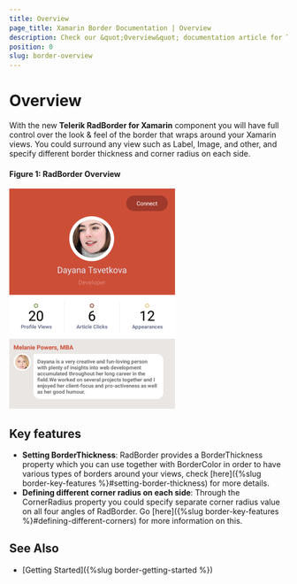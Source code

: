 ```yaml
---
title: Overview
page_title: Xamarin Border Documentation | Overview
description: Check our &quot;Overview&quot; documentation article for Telerik Border for Xamarin control.
position: 0
slug: border-overview
---
```


# Overview

With the new **Telerik RadBorder for Xamarin** component you will have full control over the look & feel of the border that wraps around your Xamarin views. You could surround any view such as Label, Image, and other, and specify different border thickness and corner radius on each side.

#### Figure 1: RadBorder Overview
![Border Overview](images/border-overview.png "RadBorder Overview")

## Key features

* **Setting BorderThickness**: RadBorder provides a BorderThickness property which you can use together with BorderColor in order to have various types of borders around your views, check [here]({%slug border-key-features %}#setting-border-thickness) for more details.
* **Defining different corner radius on each side**: Through the CornerRadius property you could specify separate corner radius value on all four angles of RadBorder. Go [here]({%slug border-key-features %}#defining-different-corners) for more information on this.

## See Also

- [Getting Started]({%slug border-getting-started %})

